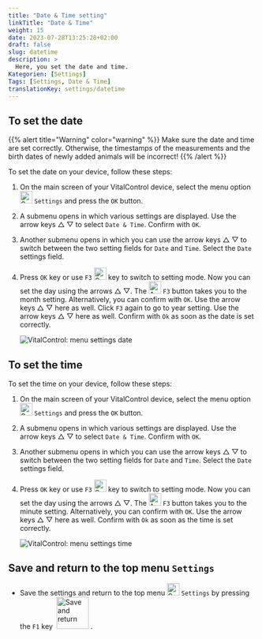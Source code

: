 ```yaml
---
title: "Date & Time setting"
linkTitle: "Date & Time"
weight: 15
date: 2023-07-28T13:25:28+02:00
draft: false
slug: datetime
description: >
  Here, you set the date and time.
Kategorien: [Settings]
Tags: [Settings, Date & Time]
translationKey: settings/datetime
---
```

## To set the date
{{% alert title="Warning" color="warning" %}}
Make sure the date and time are set correctly. Otherwise, the timestamps of the measurements and the birth dates of newly added animals will be incorrect!
{{% /alert %}}

To set the date on your device, follow these steps:

1. On the main screen of your VitalControl device, select the menu option <img src="/icons/gear.svg" width="25" align="bottom" alt="Settings" /> `Settings` and press the `OK` button.

2. A submenu opens in which various settings are displayed. Use the arrow keys △ ▽ to select `Date & Time`. Confirm with `OK`.

3. Another submenu opens in which you can use the arrow keys △ ▽ to switch between the two setting fields for `Date` and `Time`. Select the `Date` settings field.

4. Press `OK` key or use `F3` <img src="/icons/edit.svg" width="25" align="bottom" alt="Settings" /> key to switch to setting mode. Now you can set the day using the arrows △ ▽. The <img src="/icons/arrow.svg" width="25" align="bottom" alt="Arrow" /> `F3` button takes you to the month setting. Alternatively, you can confirm with `OK`. Use the arrow keys △ ▽ here as well. Click `F3` again to go to year setting. Use the arrow keys △ ▽ here as well. Confirm with `Ok` as soon as the date is set correctly.

    ![VitalControl: menu settings date](../images/date.png "To set the date")

## To set the time

To set the time on your device, follow these steps:

1. On the main screen of your VitalControl device, select the menu option <img src="/icons/gear.svg" width="25" align="bottom" alt="Settings" /> `Settings` and press the `OK` button.

2. A submenu opens in which various settings are displayed. Use the arrow keys △ ▽ to select `Date & Time`. Confirm with `OK`.

3. Another submenu opens in which you can use the arrow keys △ ▽ to switch between the two setting fields for `Date` and `Time`. Select the `Date` settings field.

4. Press `OK` key or use `F3` <img src="/icons/edit.svg" width="25" align="bottom" alt="Settings" /> key to switch to setting mode. Now you can set the day using the arrows △ ▽. The <img src="/icons/arrow.svg" width="25" align="bottom" alt="Arrow" /> `F3` button takes you to the minute setting. Alternatively, you can confirm with `OK`. Use the arrow keys △ ▽ here as well. Confirm with `Ok` as soon as the time is set correctly.

    ![VitalControl: menu settings time](../images/time.png "To set the time")

## Save and return to the top menu `Settings`

- Save the settings and return to the top menu <img src="/icons/gear.svg" width="25" align="bottom" alt="Settings" /> `Settings` by pressing the `F1` key &nbsp;<img src="/icons/footer/save_exit.svg" width="65" align="bottom" alt="Save and return" />&nbsp;.